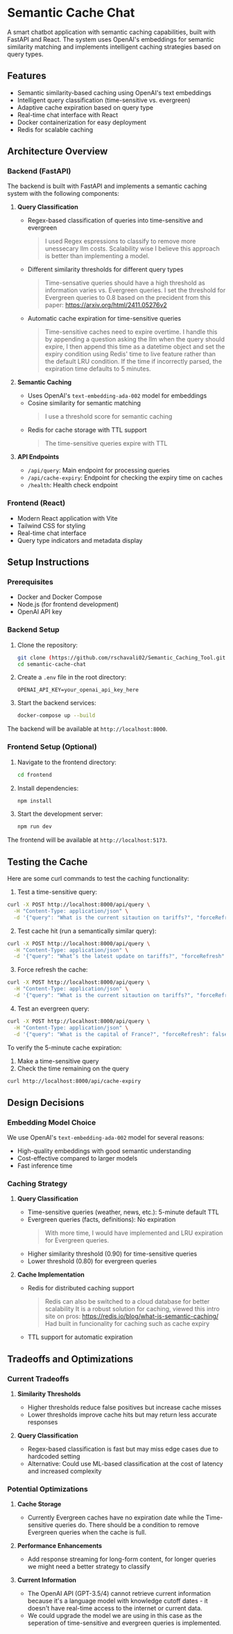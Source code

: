 # Semantic Cache Chat

A smart chatbot application with semantic caching capabilities, built with FastAPI and React. The system uses OpenAI's embeddings for semantic similarity matching and implements intelligent caching strategies based on query types.

## Features

- Semantic similarity-based caching using OpenAI's text embeddings
- Intelligent query classification (time-sensitive vs. evergreen)
- Adaptive cache expiration based on query type
- Real-time chat interface with React
- Docker containerization for easy deployment
- Redis for scalable caching

## Architecture Overview

### Backend (FastAPI)

The backend is built with FastAPI and implements a semantic caching system with the following components:

1. **Query Classification**
   - Regex-based classification of queries into time-sensitive and evergreen
      > I used Regex espressions to classify to remove more unessecary llm costs. Scalability wise I believe this approach is better than implementing a model.
   - Different similarity thresholds for different query types
      > Time-sensative queries should have a high threshold as information varies vs. Evergreen queries. I set the threshold for Evergreen queries to 0.8 based on the precident from this paper: https://arxiv.org/html/2411.05276v2
   - Automatic cache expiration for time-sensitive queries
      > Time-sensitive caches need to expire overtime. I handle this by appending a question asking the llm when the query should expire, I then append this time as a datetime object and set the expiry condition using Redis' time to live feature rather than the default LRU condition.
      > If the time if incorrectly parsed, the expiration time defaults to 5 minutes. 

2. **Semantic Caching**
   - Uses OpenAI's `text-embedding-ada-002` model for embeddings
   - Cosine similarity for semantic matching
     > I use a threshold score for semantic caching
   - Redis for cache storage with TTL support
     > The time-sensitive queries expire with TTL

3. **API Endpoints**
   - `/api/query`: Main endpoint for processing queries
   - `/api/cache-expiry`: Endpoint for checking the expiry time on caches
   - `/health`: Health check endpoint

### Frontend (React)

- Modern React application with Vite
- Tailwind CSS for styling
- Real-time chat interface
- Query type indicators and metadata display

## Setup Instructions

### Prerequisites

- Docker and Docker Compose
- Node.js (for frontend development)
- OpenAI API key

### Backend Setup

1. Clone the repository:
   ```bash
   git clone (https://github.com/rschavali02/Semantic_Caching_Tool.git)
   cd semantic-cache-chat
   ```

2. Create a `.env` file in the root directory:
   ```
   OPENAI_API_KEY=your_openai_api_key_here
   ```

3. Start the backend services:
   ```bash
   docker-compose up --build
   ```

The backend will be available at `http://localhost:8000`.

### Frontend Setup (Optional)

1. Navigate to the frontend directory:
   ```bash
   cd frontend
   ```

2. Install dependencies:
   ```bash
   npm install
   ```

3. Start the development server:
   ```bash
   npm run dev
   ```

The frontend will be available at `http://localhost:5173`.

## Testing the Cache

Here are some curl commands to test the caching functionality:

1. Test a time-sensitive query:
```bash
curl -X POST http://localhost:8000/api/query \
  -H "Content-Type: application/json" \
  -d '{"query": "What is the current sitaution on tariffs?", "forceRefresh": false}'
```

2. Test cache hit (run a semantically similar query):
```bash
curl -X POST http://localhost:8000/api/query \
  -H "Content-Type: application/json" \
  -d '{"query": "What’s the latest update on tariffs?", "forceRefresh": false}'
```

3. Force refresh the cache:
```bash
curl -X POST http://localhost:8000/api/query \
  -H "Content-Type: application/json" \
  -d '{"query": "What is the current sitaution on tariffs?", "forceRefresh": true}'
```

4. Test an evergreen query:
```bash
curl -X POST http://localhost:8000/api/query \
  -H "Content-Type: application/json" \
  -d '{"query": "What is the capital of France?", "forceRefresh": false}'
```

To verify the 5-minute cache expiration:
1. Make a time-sensitive query
2. Check the time remaining on the query
```bash
curl http://localhost:8000/api/cache-expiry
```

## Design Decisions

### Embedding Model Choice

We use OpenAI's `text-embedding-ada-002` model for several reasons:
- High-quality embeddings with good semantic understanding
- Cost-effective compared to larger models
- Fast inference time

### Caching Strategy

1. **Query Classification**
   - Time-sensitive queries (weather, news, etc.): 5-minute default TTL
   - Evergreen queries (facts, definitions): No expiration
     > With more time, I would have implemented and LRU expiration for Evergreen queries.
   - Higher similarity threshold (0.90) for time-sensitive queries
   - Lower threshold (0.80) for evergreen queries

2. **Cache Implementation**
   - Redis for distributed caching support
     > Redis can also be switched to a cloud database for better scalability
     > It is a robust solution for caching, viewed this intro site on pros: https://redis.io/blog/what-is-semantic-caching/
     > Had built in funcionality for caching such as cache expiry
   - TTL support for automatic expiration

## Tradeoffs and Optimizations

### Current Tradeoffs

1. **Similarity Thresholds**
   - Higher thresholds reduce false positives but increase cache misses
   - Lower thresholds improve cache hits but may return less accurate responses

2. **Query Classification**
   - Regex-based classification is fast but may miss edge cases due to hardcoded setting
   - Alternative: Could use ML-based classification at the cost of latency and increased complexity

### Potential Optimizations
1. **Cache Storage**
   - Currently Evergreen caches have no expiration date while the Time-sensitive queries do. There should be a condition to remove Evergreen queries when the cache is full. 

2. **Performance Enhancements**
   - Add response streaming for long-form content, for longer queries we might need a better strategy to classify
  
3. **Current Information**
   - The OpenAI API (GPT-3.5/4) cannot retrieve current information because it's a language model with knowledge cutoff dates - it doesn't have real-time access to the internet or current data.
   - We could upgrade the model we are using in this case as the seperation of time-sensitive and evergreen queries is implemented. 
